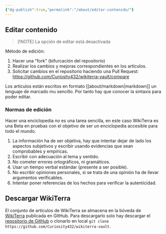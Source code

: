 ```yaml
---
{"dg-publish":true,"permalink":"/about/editar-contenido/"}
---
```



## Editar contenido

> [!NOTE] La opción de editar está desactivada

Método de edición:
1. Hacer una "fork" (bifurcación del repositorio)
2. Realizar los cambios y mejoras correspondientes en los artículos.
3. Solicitar cambios en el repositorio haciendo una Pull Request: https://github.com/Curiosity432/wikiterra-vault/compare

Los artículos están escritos en formato [[about/markdown\|markdown]] un lenguaje de marcado mu sencillo. Por tanto hay que conocer la sintaxis para poder editar.

### Normas de edición
Hacer una enciclopedia no es una tarea sencilla, en este caso WikiTerra es una Beta en pruebas con el objetivo de ser un enciclopedia accesible para todo el mundo.
1. La información ha de ser objetiva, hay que intentar dejar de lado los aspectos subjetivos y escribir usando evidencias que sean comprobables y empíricas.
2. Escribir con adecuación al tema y sentido.
3. No cometer errores ortográficos, ni gramáticos.
4. Usar un tiempo verbal estándar (presente a ser posible).
5. No escribir opiniones personales, si se trata de una opinión ha de llevar argumentos verificables.
6. Intentar poner referencias de los hechos para verificar la autenticidad.

## Descargar WikiTerra
El conjunto de artículos de WikiTerra se almacena en la bóveda de [WikiTerra](https://github.com/Curiosity432/wikiterra-vault) publicada en GItHub. Para descargarlo solo hay descargar el [repositorio de GitHub](https://github.com/Curiosity432/wikiterra-vault/archive/refs/heads/main.zip) o clonarlo en local `git clone https://github.com/Curiosity432/wikiterra-vault`.
